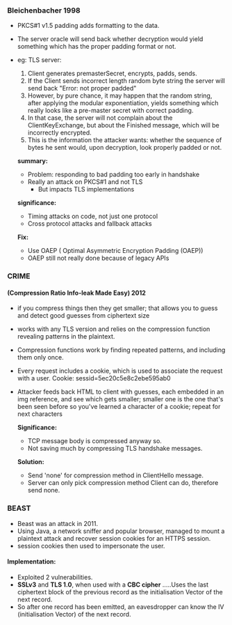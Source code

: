 ### Bleichenbacher 1998

- PKCS#1 v1.5 padding adds formatting to the data.
- The server oracle will send back whether decryption would yield something which has the proper padding format or not.
- eg: TLS server:
  1. Client generates premasterSecret, encrypts, padds, sends.
  2. If the Client sends incorrect length random byte string the server will send back "Error: not proper padded"
  3. However, by pure chance, it may happen that the random string, after applying the modular exponentiation, yields something which really looks like a pre-master secret with correct padding.
  4. In that case, the server will not complain about the ClientKeyExchange, but about the Finished message, which will be incorrectly encrypted.
  5. This is the information the attacker wants: whether the sequence of bytes he sent would, upon decryption, look properly padded or not.

  **summary:**
  - Problem: responding to bad padding too early in handshake
  - Really an attack on PKCS#1 and not TLS
    - But impacts TLS implementations

  **significance:**
  - Timing attacks on code, not just one protocol
  - Cross protocol attacks and fallback attacks

  **Fix:**
  - Use OAEP ( Optimal Asymmetric Encryption Padding (OAEP))
  - OAEP still not really done because of legacy APIs



### CRIME
#### (Compression Ratio Info-leak Made Easy) 2012
-  if you compress things then they get smaller;
that allows you to guess and detect good guesses from ciphertext
size
- works	with	any	TLS	version	and	relies
on	the	compression	function	revealing
patterns	in	the	plaintext.
- Compression	functions	work	by	finding
repeated	patterns,	and	including	them	only
once.
- Every	request	includes	a	cookie, which	is	used	to	associate	the	request	with	a user. Cookie: sessid=5ec20c5e8c2ebe595ab0
- Attacker feeds back HTML to client with guesses, each embedded in an img reference, and see which gets smaller; smaller one is the one that's been seen before so you've learned a character of a cookie; repeat for next characters

  **Significance:**
  - TCP message body is compressed anyway so.
  - Not saving much by compressing TLS handshake messages.

  **Solution:**
  - Send 'none' for compression method in ClientHello message.
  - Server can only pick compression method Client can do, therefore send none.

### BEAST
- Beast was an attack in 2011.
- Using	Java,	a	network	sniffer	and	popular
browser,	managed	to	mount	a plaintext	attack	and	recover session	cookies for	an	HTTPS	session.
- session	cookies	then	used	to impersonate	the	user.

#### Implementation:
- Exploited 2 vulnerabilities.
- **SSLv3**	and	**TLS	1.0**,	when	used	with	a	**CBC	cipher** .....Uses	the	last	ciphertext	block	of	the	previous	record	as	the	initialisation	Vector	of	the	next record.
- So	after	one	record	has	been	emitted,	an
eavesdropper	can	know	the	IV (initialisation Vector)	of	the	next	record.
